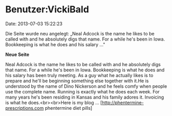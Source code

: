 Benutzer:VickiBald
==================

Date: 2013-07-03 15:22:23

Die Seite wurde neu angelegt: „Neal Adcock is the name he likes to be
called with and he absolutely digs that name. For a while he\'s been in
Iowa. Bookkeeping is what he does and his salary ..."

**Neue Seite**

<div>

Neal Adcock is the name he likes to be called with and he absolutely
digs that name. For a while he\'s been in Iowa. Bookkeeping is what he
does and his salary has been truly meeting. As a guy what he actually
likes is to prepare and he\'ll be beginning something else together with
it.He is understood by the name of Dino Nickerson and he feels comfy
when people use the complete name. Running is exactly what he does each
week. For many years he\'s been residing in Kansas and his family adores
it. Invoicing is what he does.\<br\>\<br\>Here is my blog \...
\[http://phentermine-prescriptions.com phentermine diet pills\]

</div>
